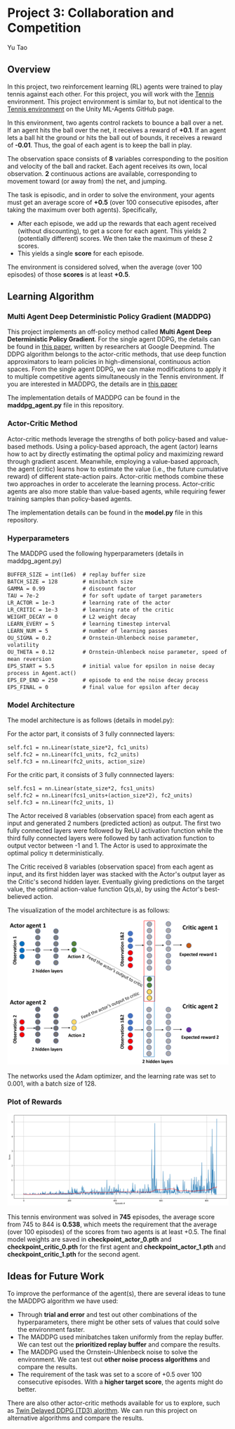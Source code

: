 # Project 3: Collaboration and Competition
Yu Tao

## Overview

In this project, two reinforcement learning (RL) agents were trained to play tennis against each other. For this project, you will work with the [Tennis](https://github.com/Unity-Technologies/ml-agents/blob/master/docs/Learning-Environment-Examples.md#tennis) environment. This project environment is similar to, but not identical to the [Tennis environment](https://github.com/Unity-Technologies/ml-agents/blob/main/docs/Learning-Environment-Examples.md) on the Unity ML-Agents GitHub page.

In this environment, two agents control rackets to bounce a ball over a net. If an agent hits the ball over the net, it receives a reward of **+0.1**.  If an agent lets a ball hit the ground or hits the ball out of bounds, it receives a reward of **-0.01**.  Thus, the goal of each agent is to keep the ball in play.

The observation space consists of **8** variables corresponding to the position and velocity of the ball and racket. Each agent receives its own, local observation. **2** continuous actions are available, corresponding to movement toward (or away from) the net, and jumping. 

The task is episodic, and in order to solve the environment, your agents must get an average score of **+0.5** (over 100 consecutive episodes, after taking the maximum over both agents). Specifically,

- After each episode, we add up the rewards that each agent received (without discounting), to get a score for each agent. This yields 2 (potentially different) scores. We then take the maximum of these 2 scores.
- This yields a single **score** for each episode.

The environment is considered solved, when the average (over 100 episodes) of those **scores** is at least **+0.5**.

## Learning Algorithm

### Multi Agent Deep Deterministic Policy Gradient (MADDPG)
This project implements an off-policy method called **Multi Agent Deep Deterministic Policy Gradient**. For the single agent DDPG, the details can be found in [this paper](https://arxiv.org/pdf/1509.02971.pdf), written by researchers at Google Deepmind. The DDPG algorithm belongs to the actor-critic methods, that use deep function approximators to learn policies in high-dimensional, continuous action spaces. From the single agent DDPG, we can make modifications to apply it to multiple competitive agents simultaneously in the Tennis environment. If you are interested in MADDPG, the details are in [this paper](https://proceedings.neurips.cc/paper/2017/file/68a9750337a418a86fe06c1991a1d64c-Paper.pdf)

The implementation details of MADDPG can be found in the **maddpg_agent.py** file in this repository.

### Actor-Critic Method
Actor-critic methods leverage the strengths of both policy-based and value-based methods. Using a policy-based approach, the agent (actor) learns how to act by directly estimating the optimal policy and maximizing reward through gradient ascent. Meanwhile, employing a value-based approach, the agent (critic) learns how to estimate the value (i.e., the future cumulative reward) of different state-action pairs. Actor-critic methods combine these two approaches in order to accelerate the learning process. Actor-critic agents are also more stable than value-based agents, while requiring fewer training samples than policy-based agents.

The implementation details can be found in the **model.py** file in this repository.

### Hyperparameters

The MADDPG used the following hyperparameters (details in maddpg_agent.py)

```
BUFFER_SIZE = int(1e6)  # replay buffer size
BATCH_SIZE = 128        # minibatch size
GAMMA = 0.99            # discount factor
TAU = 7e-2              # for soft update of target parameters
LR_ACTOR = 1e-3         # learning rate of the actor
LR_CRITIC = 1e-3        # learning rate of the critic
WEIGHT_DECAY = 0        # L2 weight decay
LEARN_EVERY = 5         # learning timestep interval
LEARN_NUM = 5           # number of learning passes
OU_SIGMA = 0.2          # Ornstein-Uhlenbeck noise parameter, volatility
OU_THETA = 0.12         # Ornstein-Uhlenbeck noise parameter, speed of mean reversion
EPS_START = 5.5         # initial value for epsilon in noise decay process in Agent.act()
EPS_EP_END = 250        # episode to end the noise decay process
EPS_FINAL = 0           # final value for epsilon after decay
```

### Model Architecture

The model architecture is as follows (details in model.py):

For the actor part, it consists of 3 fully connnected layers:
```
self.fc1 = nn.Linear(state_size*2, fc1_units)
self.fc2 = nn.Linear(fc1_units, fc2_units)
self.fc3 = nn.Linear(fc2_units, action_size)
```

For the critic part, it consists of 3 fully connnected layers:
```
self.fcs1 = nn.Linear(state_size*2, fcs1_units)
self.fc2 = nn.Linear(fcs1_units+(action_size*2), fc2_units)
self.fc3 = nn.Linear(fc2_units, 1)
```

The Actor received 8 variables (observation space) from each agent as input and generated 2 numbers (predicted action) as output. The first two fully connected layers were followed by ReLU activation function while the third fully connected layers were followed by tanh activation function to output vector between -1 and 1. The Actor is used to approximate the optimal policy π deterministically.

The Critic received 8 variables (observation space) from each agent as input, and its first hidden layer was stacked with the Actor's output layer as the Critic's second hidden layer. Eventually giving predictions on the target value, the optimal action-value function Q(s,a), by using the Actor's best-believed action.

The visualization of the model architecture is as follows:

![Model_architecture](./images/Model_architecture.png)

The networks used the Adam optimizer, and the learning rate was set to 0.001, with a batch size of 128.

### Plot of Rewards

![Rewards](./images/Scores.png)

This tennis environment was solved in **745** episodes, the average score from 745 to 844 is **0.538**, which meets the requirement that the average (over 100 episodes) of the scores from two agents is at least +0.5. The final model weights are saved in **checkpoint_actor_0.pth** and **checkpoint_critic_0.pth** for the first agent and **checkpoint_actor_1.pth** and **checkpoint_critic_1.pth** for the second agent.

## Ideas for Future Work

To improve the performance of the agent(s), there are several ideas to tune the MADDPG algorithm we have used:
- Through **trial and error** and test out other combinations of the hyperparameters, there might be other sets of values that could solve the environment faster.
- The MADDPG used minibatches taken uniformly from the replay buffer. We can test out the **prioritized replay buffer** and compare the results.
- The MADDPG used the Ornstein-Uhlenbeck noise to solve the environment. We can test out **other noise process algorithms** and compare the results.
- The requirement of the task was set to a score of +0.5 over 100 consecutive episodes. With a **higher target score**, the agents might do better.

There are also other actor-critic methods available for us to explore, such as [Twin Delayed DDPG (TD3) alorithm](https://spinningup.openai.com/en/latest/algorithms/td3.html). We can run this project on alternative algorithms and compare the results.
